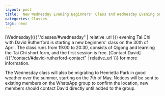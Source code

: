 ```yaml
---
layout: post
title:  New Wednesday Evening Beginners' Class and Wednesday Evening Summer Locations
categories: Classes
tags: news
---
```


[Wednesday]({{"/classes/#wednesday" | relative_url }}) evening Tai Chi with David Rutherford is starting a new beginners&apos; class on the 30th of April. The class runs from 19:00 to 20:30, consists of Qigong and learning the Tai Chi short form, and the first session is free. [Contact David]({{"/contact/#david-rutherford-contact" | relative_url }}) for more information.

The Wednesday class will also be migrating to Henrietta Park in good weather over the summer, starting on the 7th of May. Notices will be sent to existing members on the WhatsApp group to confirm the location, new members should contact David directly until added to the group.
